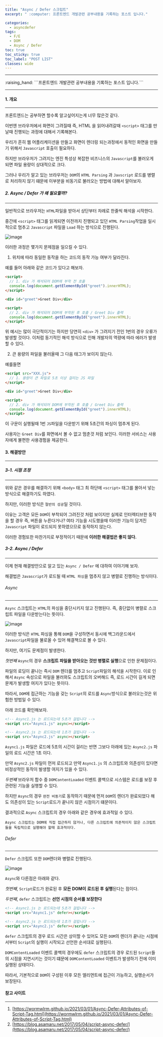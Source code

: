 ```yaml
---
title: "Async / Defer 스크립트"
excerpt: " :computer: 프론트엔드 개발관련 공부내용을 기록하는 포스트 입니다."

categories:
  - asyncdefer
tags:
  - F/E
  - DOM
  - Async / Defer
toc: true
toc_sticky: true
toc_label: "POST LIST"
classes: wide
---
```


<hr>
:raising_hand:  ```프론트엔드 개발관련 공부내용을 기록하는 포스트 입니다.```
<hr>

#### 1. 개요

---

프론트엔드는 공부하면 할수록 알고싶어지는게 너무 많은것 같다.

이번엔 브라우저에서 화면이 그려질때 즉, HTML 을 읽어내려갈때 `<script>` 태그를 만날때 진행되는 과정에 대해서 기록해본다.

우리가 흔히 웹 어플리케이션을 만들고 화면이 렌더링 되는과정에서 동적인 화면을 만들기 위해서 `Javascript` 호출이 필요하다.

하지만 브라우저가 그려지는 엔진 특성상 복잡한 비즈니스의 `Javascript`를 불러오게 되면 파일 용량이 상대적으로 크다.

그러나 우리가 알고 있는 브라우저는 `DOM`의 `HTML Parsing` 과 `Javscript` 로드를 병렬로 처리하지 않기 떄문에 이부분을 비동기로 불러오는 방법에 대해서 알아보자.

##### 2. Async / Defer 가 왜 필요할까?

---

일반적으로 브라우저는 `HTML`파일을 받아서 상단부터 차례로 한줄씩 해석을 시작한다.

중간에 `<script>` 태그를 읽게되면 이전까지 진행되고 있던 `HTML Parsing`작업을 일시적으로 멈추고 `Javascript` 파일을 `Load` 하는 방식으로 진행된다.

![image](https://user-images.githubusercontent.com/56063287/159010116-ee9fa78a-2d80-4cb2-9bf4-0c5f8140663d.png)

이러한 과정은 몇가지 문제점을 일으킬 수 있다.

1. 위치에 따라 동일한 동작을 하는 코드의 동작 가능 여부가 달라진다.

예를 들어 아래와 같은 코드가 있다고 해보자.

```html
<script>
  // 1. div 가 해석되어 DOM에 부착 전 호출
  console.log(document.getElementById("greet").innerHTML);
</script>

<div id="greet">Greet Div</div>

<script>
  // 2. div 가 해석되어 DOM에 부착된 후 호출 / Greet Div 출력
  console.log(document.getElementById("greet").innerHTML);
</script>
```

위 예시는 많이 극단적이기는 하지만 당연히 `<div>` 가 그려지기 전인 1번의 경우 오류가 발생할 것이다.
이처럼 동기적인 해석 방식으로 인해 개발자의 역량에 따라 에러가 발생할 수 있다.

2. 큰 용량의 파일을 불러올때 그 다음 태그가 보이지 않는다.

예를들면

```html
<script src="XXX.js">
  // 1. 용량이 큰 파일로 5초 이상 걸리는 JS 파일
</script>

<div id="greet">Greet Div</div>

<script>
  // 2. div 가 해석되어 DOM에 부착된 후 호출 / Greet Div 출력
  console.log(document.getElementById("greet").innerHTML);
</script>
```

이 구문이 실행될때 1번 `JS`파일을 다운받기 위해 5초간의 파싱이 멈추게 된다.

사용자는 `Greet Div`를 화면에서 볼 수 없고 멈춘것 처럼 보인다.
이러한 서비스는 사용자에게 불편한 사용경험을 제공한다.

#### 3. 해결방안

---

##### 3-1. 시점 조정

---

위와 같은 경우를 해결하기 위해 `<body>` 태그 최 하단에 `<script>` 태그를 몰아서 넣는 방식으로 해결하기도 하였다.

하지만, 이러한 방식은 `절반의 성공`일 것이다.

이유는 고객은 모든 `DOM`이 부착되어 그려진것 처럼 보이지만 실제로 인터렉티브한 동작을 할 경우 즉, 버튼을 누른다거나? 여타 기능을 시도했을때 이러한 기능이 담겨진 `Javascript` 파일이 로드되지 못하였으므로 동작하지 않는다.

이러한 경험또한 마찬가지로 부정적이기 때문에 **이러한 해결법은 좋지 않다.**

##### 3-2. Async / Defer

---

이제 현재 해결방안으로 알고 있는 `Async / Defer` 에 대하여 이야기해 보자.

해결법은 `Javascript`가 로드될 때 `HTML 파싱`을 멈추지 않고 병렬로 진행하는 방식이다.

###### Async

---

`Async` 스크립트는 `HTML`의 파싱을 중단시키지 않고 진행된다.
즉, 중단없이 병렬로 스크립트 파일을 다운받는다는 뜻이다.

![image](https://user-images.githubusercontent.com/56063287/159010216-440b72f1-a6c7-44b4-baad-8261ed7f1ad8.png)

이러한 방식은 `HTML` 파싱을 통해 `DOM`을 구성하면서 동시에 백그라운드에서 `Javascript`파일을 불로올 수 있어 해결책으로 볼 수 있다.

하지만, 여기도 문제점이 발생한다.

_첫번째_ `Async`의 경우 **스크립트 파일을 받아오는 것만 병렬로 실행**으로 인한 문제점이다.

파일의 로딩이 끝나는 즉시 `DOM` 렌더를 멈추고 `Script`파일의 해석을 시작한다.
이로 인해서 `Async` 속성으로 파일을 불러와도 스크립트의 오버해드 즉, 로드 시간이 길게 되면 문제가 발생할 여지가 있다는 뜻이다.

따라서, `DOM`에 접근하는 기능을 갖는 `Script`의 로드를 `Async`방식으로 불러오는것은 위험한 방법일 수 있다.

아래 코드를 확인해보자.

```html
<!-- Async1.js 는 로드되는데 5초가 걸립니다 -->
<script src="Async1.js" async></script>

<!-- Async2.js 는 로드되는데 1초가 걸립니다 -->
<script src="Async2.js" async></script>
```

`Async1.js` 파일은 로드에 5초의 시간이 걸리는 반면 그보다 아래에 있는 `Async2.js` 파일의 로드 시간은 1초 이다.

만약 `Async2.js` 파일이 먼저 로드되고 만약 `Async1.js` 의 스크립트와 의존성이 있다면 비정상적인 동작이 발생할 여지가 있을 수 있다.

_두번쨰_ 브라우저 함수 중 `DOMContentLoaded` 이벤트 콜백으로 시스템은 로드를 보장 후 관련된 기능을 실행할 수 있다.

하지만 `Async`의 경우 `완전 비동기`로 동작하기 때문에 먼저 `DOM`의 렌더가 완료되었다 해도 의존성이 있는 `Script`로드가 끝나지 않은 시점이기 떄문이다.

결과적으로 `Async` 스크립트의 경우 아래와 같은 경우에 효과적일 수 있다.

```
Async 스크립트는 DOM에 직접 접근하지 않거나, 다른 스크립트에 의존적이지 않은 스크립트들을 독립적으로 실행해야 할때 효과적이다.
```

###### Defer

---

`Defer` 스크립트 또한 `DOM`렌더와 병렬로 진행된다.

![image](https://user-images.githubusercontent.com/56063287/159012058-e647156d-417d-4a5c-a23d-602ba24c8af7.png)

`Async`와 다른점은 아래와 같다.

_첫번째_, `Script`로드가 완료된 후 **모든 DOM이 로드된 후 실행**된다는 점이다.

_두번째_, `defer` 스크립트는 **선언 시점의 순서를 보장한다**

```html
<!-- Async1.js 는 로드되는데 5초가 걸립니다 -->
<script src="Async1.js" defer></script>

<!-- Async2.js 는 로드되는데 1초가 걸립니다 -->
<script src="Async2.js" defer></script>
```

`defer` 스크립트의 경우 로드 시간은 상이할 수 있어도 모든 `DOM`의 렌더가 끝나는 시점에서부터 `Script`의 실행이 시작되고 선언한 순서대로 실행된다.

`DOMContentLoaded` 이벤트 콜백의 경우에도 `defer` 스크립트의 경우 로드된 `Script`들의 시점을 지연시키는 것이기 떄문에 `DOMContentLoaded` 이벤트가 발생하기 전에 이미 실행된 상태이다.

따라서, 기본적으로 `DOM`이 구성된 이후 모든 엘리먼트에 접근이 가능하고, 실행순서가 보장된다.

#### 참고 사이트

---

1. [https://wormwlrm.github.io/2021/03/01/Async-Defer-Attributes-of-Script-Tag.html](https://wormwlrm.github.io/2021/03/01/Async-Defer-Attributes-of-Script-Tag.html)
2. [https://blog.asamaru.net/2017/05/04/script-async-defer/](https://blog.asamaru.net/2017/05/04/script-async-defer/)
